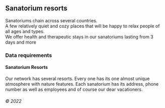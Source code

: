 ## Sanatorium resorts  
Sanatoriums chain across several countries.   
A few relatively quiet and cozy places that will be happy to relax people of all ages and types.  
We offer health and therapeutic stays in our sanatoriums lasting from 3 days and more


### Data requirements  
#### Sanatorium Resorts  
Our network has several resorts. Every one has its one almost unique atmosphere with nature features. Each sanatorium has its address, phone number as well as employees and of course our dear vacationers.  
#### 




###### © 2022
